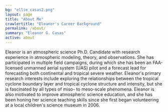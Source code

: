 ```yaml
---
bg: "ellie_casas2.png"
layout: page
title: "About Me"
crawlertitle: "Eleanor's Career Background"
permalink: /about/
summary: "Eleanor G. Casas"
active: about
---
```


Eleanor is an atmospheric science Ph.D. Candidate with research experience in atmospheric modeling, theory, and observations. She has participated in multiple field campaigns, during which she has been an FAA-licensed unmanned aerial system (UAS) pilot and a forecast lead for forecasting both continental and tropical severe weather. Eleanor's primary research interests include exploring the relationships between the tropical cyclone boundary layer and tropical cyclone structure and intensity, but she is fascinated by all types of miso- to meso-scale phenomena. Eleanor is also motivated to improve atmospheric science education, and she has been honing her science teaching skills since she first began volunteering at a local children's science museum in 2006.

<!---Original Text: This is the base Jekyll theme. You can find out more info about customizing your Jekyll theme, as well as basic Jekyll usage documentation at [jekyllrb.com](http://jekyllrb.com/)--->

<!---You can find the source code for the Jekyll new theme at:
{{site.twitter_username}} /
[jekyll-new](https://github.com/jglovier/jekyll-new)--->

<!---You can find the source code for Jekyll at
{{site.github_username}} /
[jekyll](https://github.com/jekyll/jekyll)--->

